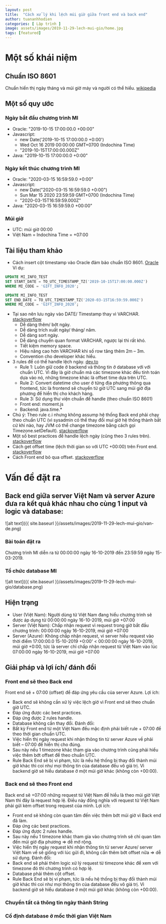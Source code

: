 ```yaml
---
layout: post
title:  "Cách xử lý khi lệch múi giờ giữa front end và back end"
author: tuananhhodien
categories: [ Lập trình ]
image: assets/images/2019-11-29-lech-mui-gio/home.jpg
tags: [featured]
---
```


# Một số khái niệm
## Chuẩn ISO 8601
Chuẩn hiển thị ngày tháng và múi giờ máy và người có thể hiểu. [wikipedia](https://en.wikipedia.org/wiki/ISO_8601)
## Một số quy ước
### Ngày bắt đầu chương trình MI
* Oracle: "2019-10-15 17:00:00.0 +00:00"
* Javascript:
    * new Date('2019-10-15 17:00:00.0 +0:00')
    * Wed Oct 16 2019 00:00:00 GMT+0700 (Indochina Time)
    * "2019-10-15T17:00:00.000Z"
* Java: "2019-10-15 17:00:00.0 +0:00"
### Ngày kết thúc chương trình MI
* Oracle: "2020-03-15 16:59:59.0 +0:00"
* Javascript:
    * new Date("2020-03-15 16:59:59.0 +0:00")
    * Sun Mar 15 2020 23:59:59 GMT+0700 (Indochina Time)
    * "2020-03-15T16:59:59.000Z"
* Java: "2020-03-15 16:59:59.0 +00:00"
### Múi giờ
* UTC: múi giờ 00:00
* Việt Nam = Indochina Time = +07:00
## Tài liệu tham khảo
* Cách insert cột timestamp vào Oracle đảm bảo chuẩn ISO 8601. [Oracle](https://docs.oracle.com/en/database/oracle/oracle-database/18/sqlrf/TO_UTC_TIMESTAMP_TZ.html#GUID-1728EE3E-EC0C-4FA8-B404-99C0A445CE82)
Ví dụ:
```sql
UPDATE MI_INFO_TEST
SET START_DATE = TO_UTC_TIMESTAMP_TZ('2019-10-15T17:00:00.000Z')
WHERE MI_CODE = 'GIFT_INFO_2020';

UPDATE MI_INFO_TEST
SET END_DATE = TO_UTC_TIMESTAMP_TZ('2020-03-15T16:59:59.000Z')
WHERE MI_CODE = 'GIFT_INFO_2020';
```

* Tại sao nên lưu ngày vào DATE/ Timestamp thay vì VARCHAR. [stackoverflow](https://stackoverflow.com/questions/4759012/when-to-use-varchar-and-date-datetime)
    * Dễ dàng thêm/ bớt ngày.
    * Dễ dàng trích xuất ngày/ tháng/ năm.
    * Dễ dàng sort ngày.
    * Dễ dàng chuyển quan format VARCHAR, ngược lại thì rất khó.
    * Tiết kiệm memory space.
    * Hiệu năng cao hơn VARCHAR khi số row tăng thêm 2m – 3m.
    * Convention cho developer khác hiểu.
* 3 rules để có thể handle lệch ngày. [dev.to](https://dev.to/corykeane/3-simple-rules-for-effectively-handling-dates-and-timezones-1pe0)
    * Rule 1: Luôn giữ code ở backend và thông tin ở database với với chuẩn UTC. Vì đây là giờ chuẩn mà các timezone khác đều tính toán dựa vào nó, những timezone khác là offset time dựa trên UTC.
    * Rule 2: Convert datetime cho user ở từng địa phương thông qua frontend, tức là frontend sẽ chuyển từ giờ UTC sang múi giờ địa phương để hiển thị cho khách hàng.
    * Rule 3: Sử dụng thư viện chuẩn để handle (theo chuẩn ISO 8601)
    * Front end: moment.js
    * Backend: java.time.*
* Chú ý: Theo rule c.i nhưng không assump hệ thống Back end phải chạy theo chuẩn UTC (vì sysadmin có thể thay đổi muí giờ hệ thống thành bất cứ khi nào, hay JVM có thể change timezone bằng cách gọi Timezone.setDefault). [stackoverflow](https://stackoverflow.com/questions/33343893/handling-time-zone-in-web-application)
* Một số best practices để handle lệch ngày (cũng theo 3 rules trên). [stackoverflow](https://stackoverflow.com/questions/2532729/daylight-saving-time-and-time-zone-best-practices)
* Cách get offset time (lệch thời gian so với UTC +00:00) trên Front end. [stackoverflow](https://stackoverflow.com/questions/1091372/getting-the-clients-timezone-offset-in-javascript)
* Cách Front end bỏ qua offset. [stackoverflow](https://stackoverflow.com/questions/1486476/json-stringify-changes-time-of-date-because-of-utc)
# Vấn đề đặt ra
## Back end giữa server Việt Nam và server Azure đưa ra kết quả khác nhau cho cùng 1 input và logic và database:
![alt text]({{ site.baseurl }}/assets/images/2019-11-29-lech-mui-gio/van-de.png)
### Bài toán đặt ra
Chương trình MI diễn ra từ 00:00:00 ngày 16-10-2019 đến 23:59:59 ngày 15-03-2019.
### Tổ chức database MI
![alt text]({{ site.baseurl }}/assets/images/2019-11-29-lech-mui-gio/database.png)
## Hiện trạng
* User (Việt Nam): Người dùng từ Việt Nam đang hiểu chương trình sẽ được áp dụng từ 00:00:00 ngày 16-10-2019, múi giờ +07:00
* Server (Việt Nam): Chấp nhận request vì request trong giờ bắt đầu chương trình: 00:00:00 ngày 16-10-2019, múi giờ +07:00
* Server (Azure): Không chấp nhận request, vì server hiểu request vào thời điểm 17:00:00.0 15-10-2019  +0:00' < 00:00:00 ngày 16-10-2019, múi giờ +0:00, tức là server chỉ chấp nhận request từ Việt Nam vào lúc 07:00:00 ngày 16-10-2019, múi giờ +07:00
## Giải pháp và lợi ích/ đánh đổi
### Front end sẽ theo Back end
Front end sẽ + 07:00 (offset) để đáp ứng yêu cầu của server Azure.
Lợi ích:
* Back end sẽ không cần xử lý việc lệch giờ vì Front end sẽ theo chuẩn giờ UTC.
* Đáp ứng được các best practices.
* Đáp ứng được 2 rules handle.
* Database không cần thay đổi.
Đánh đổi:
* Bất kỳ Front end từ một Việt Nam đều mặc định phải biết rule + 07:00 để theo thời gian chuẩn UTC.
* Việc hiển thị ngày request khi nhận thông tin từ server Azure về phải biết – 07:00 để hiển thị cho đúng.
* Sau này nếu 1 timezone khác tham gia vào chương trình cũng phải hiểu việc thêm bớt offset để theo chuẩn UTC.
* Rule Back End sẽ bị vi phạm, tức là nếu hệ thống bị thay đổi thành múi giờ khác thì coi như mọi thông tin của database đều vô giá trị. Vì backend giờ sẽ hiểu database ở một múi giờ khác (không còn +00:00).
### Back end sẽ theo Front end
Back end sẽ +07:00 những request từ Việt Nam để hiểu là theo múi giờ Việt Nam thì đây là request hợp lệ. Điều này đồng nghĩa với request từ Việt Nam phải gửi kèm offset trong request của mình.
Lợi ích:
* Front end sẽ không còn quan tâm đến việc thêm bớt múi giờ vì Back end đã làm.
* Đáp ứng các best practices.
* Đáp ứng được 2 rules handle.
* Sau này nếu 1 timezone khác tham gia vào chương trình sẽ chỉ quan tâm đến múi giờ địa phương => dễ mở rộng.
* Việc hiển thị ngày request khi nhận thông tin từ server Azure/ server Việt Nam về sẽ giống với lúc gửi đi, không cần thêm bớt offset nữa => dễ sử dụng.
Đánh đổi:
* Back end sẽ phải thêm logic xử lý request từ timezone khác để xem với timezone đó thì chương trình có hợp lệ.
* Database phải thêm cột offset.
* Rule Back End sẽ bị vi phạm, tức là nếu hệ thống bị thay đổi thành múi giờ khác thì coi như mọi thông tin của database đều vô giá trị. Vì backend giờ sẽ hiểu database ở một múi giờ khác (không còn +00:00).

### Chuyển tất cả thông tin ngày thành String
### Cố định database ở mốc thời gian Việt Nam